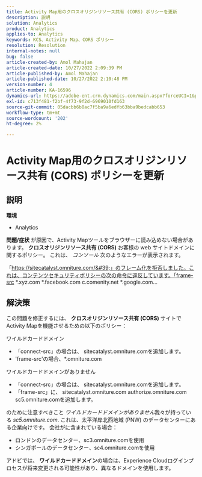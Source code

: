 ```yaml
---
title: Activity Map用のクロスオリジンリソース共有 (CORS) ポリシーを更新
description: 説明
solution: Analytics
product: Analytics
applies-to: Analytics
keywords: KCS、Activity Map、CORS ポリシー
resolution: Resolution
internal-notes: null
bug: false
article-created-by: Amol Mahajan
article-created-date: 10/27/2022 2:09:39 PM
article-published-by: Amol Mahajan
article-published-date: 10/27/2022 2:10:48 PM
version-number: 4
article-number: KA-16596
dynamics-url: https://adobe-ent.crm.dynamics.com/main.aspx?forceUCI=1&pagetype=entityrecord&etn=knowledgearticle&id=92d4eefd-0056-ed11-bba2-6045bd006793
exl-id: c713f481-f2bf-4f73-9f2d-6969010fd163
source-git-commit: 05dacbb6b8ac7f5ba9a6edfb63bba9bedcabb653
workflow-type: tm+mt
source-wordcount: '202'
ht-degree: 2%

---
```


# Activity Map用のクロスオリジンリソース共有 (CORS) ポリシーを更新

## 説明

<b>環境 </b>
- Analytics



<b>問題/症状</b>
が原因で、Activity Mapツールをブラウザーに読み込めない場合があります。 <b>クロスオリジンリソース共有 (CORS)</b> お客様の web サイトドメインに関するポリシー。 これは、 *コンソール* 次のようなエラーが表示されます。

「https://sitecatalyst.omniture.com/&#39;」のフレーム化を拒否しました。これは、コンテンツセキュリティポリシーの次の命令に違反しています。「frame-src \*.xyz.com \*.facebook.com c.comenity.net \*.google.com...


## 解決策


この問題を修正するには、 <b>クロスオリジンリソース共有 (CORS) </b>サイトでActivity Mapを機能させるための以下のポリシー：

ワイルドカードドメイン

- 「connect-src」の場合は、 sitecatalyst.omniture.comを追加します。
- &#39;frame-src&#39;の場合、\*.omniture.com


ワイルドカードドメインがありません

- 「connect-src」の場合は、 sitecatalyst.omniture.comを追加します。
- 「frame-src」に、 sitecatalyst.omniture.com authorize.omniture.com sc5.omniture.comを追加します。


のために注意すべきこと *ワイルドカードドメインがありません*&#x200B;我々が持っている *sc5.omniture.com*. これは、太平洋岸北西地域 (PNW) のデータセンターにある企業向けです。 会社がに含まれている場合：

- ロンドンのデータセンター、sc3.omniture.comを使用
- シンガポールのデータセンター、sc4.omniture.comを使用


アドビでは、 <b>ワイルドカードドメイン</b>の場合は、Experience Cloudログインプロセスが将来変更される可能性があり、異なるドメインを使用します。
